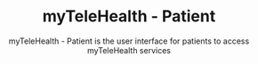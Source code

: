 <h1 align="center">myTeleHealth - Patient</h1>

<p align="center">myTeleHealth - Patient is the user interface for patients to access myTeleHealth services</p>
